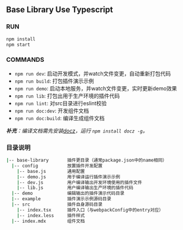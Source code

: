 ## Base Library Use Typescript

### RUN

```bash
npm install
npm start
```

### COMMANDS

* `npm run dev`: 启动开发模式，并watch文件变更，自动重新打包代码
* `npm run build`: 打包插件演示示例
* `npm run demo`: 启动本地服务，并watch文件变更，实时更新demo效果
* `npm run lib`: 打包出用于生产环境的插件代码
* `npm run lint`: 对src目录进行eslint校验
* `npm run doc:dev`: 开发组件文档
* `npm run doc:build`: 编译生成组件文档

_**补充**：编译文档需先安装[docz](https://www.docz.site/docs/project-configuration)，运行 `npm install docz -g`。_

### 目录说明

```bash
|-- base-library       插件更目录（通常package.json中的name相同）
  |-- config           放置插件开发配置
    |-- base.js        通用配置
    |-- demo.js        用于编译运行插件演示示例
    |-- dev.js         用户编译输出开发环境使用的插件文件
    |-- lib.js         用户编译输出生产环境的插件代码
  |-- demo             编辑输出的插件演示代码目录
  |-- example          插件演示示例源码目录
  |-- src              插件自身源码目录
    |-- index.tsx      插件入口（与webpackConfig中的entry对应）
    |-- index.less     插件样式
  |-- index.mdx        组件文档
```
